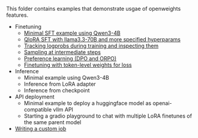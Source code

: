 This folder contains examples that demonstrate usgae of openweights features.

- Finetuning
    - [Minimal SFT example using Qwen3-4B](sft/lora_qwen3_4b.py)
    - [QloRA SFT with llama3.3-70B and more specified hyperparams](sft/qlora_llama3_70b.py)
    - [Tracking logprobs during training and inspecting them](sft/logprob_tracking.py)
    - [Sampling at intermediate steps](sft/sampling_callback.py)
    - [Preference learning (DPO and ORPO)](preference_learning)
    - [Finetuning with token-level weights for loss](weighted_sft)
- Inference
    - Minimal example using Qwen3-4B
    - Inference from LoRA adapter
    - Inference from checkpoint
- API deployment
    - Minimal example to deploy a huggingface model as openai-compatible vllm API
    - Starting a gradio playground to chat with multiple LoRA finetunes of the same parent model
- [Writing a custom job](custom_job)
